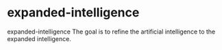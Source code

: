 # expanded-intelligence
expanded-intelligence
The goal is to refine the artificial intelligence to the expanded intelligence.